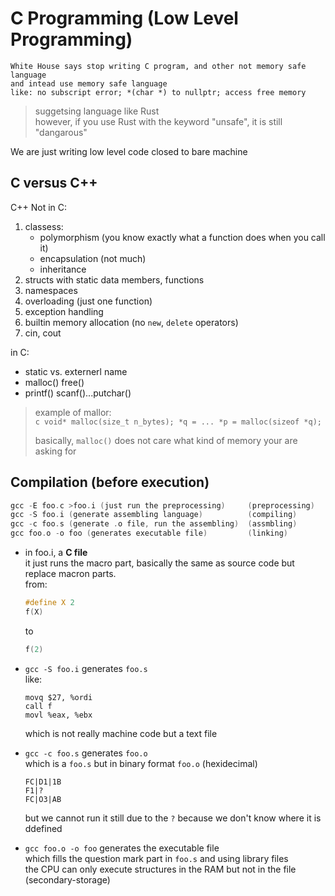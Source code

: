 # C Programming (Low Level Programming)
    White House says stop writing C program, and other not memory safe language 
    and intead use memory safe language
    like: no subscript error; *(char *) to nullptr; access free memory
> suggetsing language like Rust <br />
    however, if you use Rust with the keyword "unsafe", it is still "dangarous"

We are just writing low level code closed to bare machine

## C versus C++
C++ Not in C:
1. classess: 
    - polymorphism (you know exactly what a function does when you call it)
    - encapsulation (not much)
    - inheritance
2. structs with static data members, functions 
3. namespaces
4. overloading (just one function)
5. exception handling
6. builtin memory allocation (no `new`, `delete` operators)
7. cin, cout

in C:
- static vs. externerl name
- malloc() free()
- printf() scanf()...putchar()

> example of mallor: <br />
    ```c
    void* malloc(size_t n_bytes);
    *q = ...
    *p = malloc(sizeof *q);
    ```
>
> basically, `malloc()` does not care what kind of memory your are asking for

## Compilation (before execution)
```c
gcc -E foo.c >foo.i (just run the preprocessing)     (preprocessing)
gcc -S foo.i (generate assembling language)          (compiling)
gcc -c foo.s (generate .o file, run the assembling)  (assmbling)
gcc foo.o -o foo (generates executable file)         (linking)
```

- in foo.i, a **C file** <br />
    it just runs the macro part, basically the same as source code but replace macron parts. <br/>
     from:
     ```c
     #define X 2
     f(X)
     ```
     to
     ```c
     f(2)
     ```

- `gcc -S foo.i` generates `foo.s` <br />
    like:
    ```
    movq $27, %ordi
    call f
    movl %eax, %ebx
    ```
    which is not really machine code but a text file

- `gcc -c foo.s` generates `foo.o` <br />
    which is a `foo.s` but in binary format `foo.o` (hexidecimal)
    ```
    FC|D1|1B
    F1|?
    FC|O3|AB
    ```
    but we cannot run it still due to the `?` because we don't know where it is ddefined

- `gcc foo.o -o foo` generates the executable file <br />
    which fills the question mark part in `foo.s` and using library files <br />
    the CPU can only execute structures in the RAM but not in the file (secondary-storage)